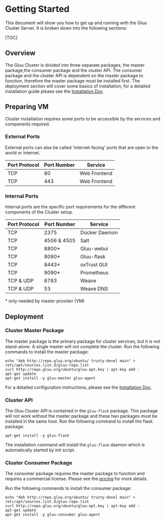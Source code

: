 # Getting Started

This document will show you how to get up and running with the Gluu Cluster Server. It is broken down into the following sections:

[TOC]

## Overview

The Gluu Cluster is divided into three separate packages, the master package,the consumer package and the cluster API.
The consumer package and the cluster API is dependent on the master package to function, therefore the master package must be installed first.
The deployment section will cover some basics of installation; for a detailed installation guide please see the [Installation Doc](../installation/)

## Preparing VM
Cluster installation requires some ports to be accessible by the services and components required.

### External Ports
External ports can alse be called 'internet-facing' ports that are open to the world or internet.


|	Port Protocol	|	Port Number	|	Service		|
|-----------------------|-----------------------|-----------------------|
|	TCP		|	80		|	Web Frontend	|
|	TCP		|	443		|	Web Frontend	|


### Internal Ports
Internal ports are the specific port requirements for the different components of the Cluster setup.


|	Port Protocol	|	Port Number	|	Service		|
|-----------------------|-----------------------|-----------------------|
|	TCP		|	2375		|	Docker Daemon	|
|	TCP		|	4506 & 4505	|	Salt		|
|	TCP		|	8800\*		|	Gluu-webui	|
|	TCP		|	8080\*		|	Gluu-flask	|
|	TCP		|	8443\*		|	oxTrust GUI	|
|	TCP		|	9090\*		|	Prometheus	|
|	TCP & UDP	|	6783		|	Weave		|
|	TCP & UDP	|	53		|	Weave DNS	|

\* only needed by master provider (VM)


## Deployment

### Cluster Master Package

The master package is the primary package for cluster services, but it is not stand-alone. A single master will not complete the cluster.
Run the following commands to install the master package:

```
echo "deb http://repo.gluu.org/ubuntu/ trusty-devel main" > /etc/apt/sources.list.d/gluu-repo.list
curl http://repo.gluu.org/ubuntu/gluu-apt.key | apt-key add -
apt-get update
apt-get install -y gluu-master gluu-agent
```

For a detailed configuration instructions, please see the [Installation Doc](../installation/).
### Cluster API

The Gluu Cluster API is contained in the `gluu-flask` package. This package will not work without the master package and these two packages must be installed in the same host.
Run the following command to install the flask package:

    apt-get install -y gluu-flask

The installation command will install the `gluu-flask` daemon which is automatically started by init script.

### Cluster Consumer Package

The consumer package requires the master package to function and requires a commercial license. Please see the [pricing](http://www.gluu.org/gluu-server/pricing/) for more details.

Run the following commands to install the consumer package:

```
echo "deb http://repo.gluu.org/ubuntu/ trusty-devel main" > /etc/apt/sources.list.d/gluu-repo.list
curl http://repo.gluu.org/ubuntu/gluu-apt.key | apt-key add -
apt-get update
apt-get install -y gluu-consumer gluu-agent
```
